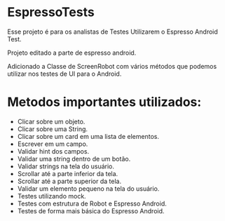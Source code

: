 # EspressoTests

Esse projeto é para os analistas de Testes Utilizarem o Espresso Android Test.

Projeto editado a parte de espresso android.

Adicionado a Classe de ScreenRobot com vários métodos que podemos utilizar nos testes de UI para o Android.

# Metodos importantes utilizados:

- Clicar sobre um objeto.
- Clicar sobre uma String.
- Clicar sobre um card em uma lista de elementos.
- Escrever em um campo.
- Validar hint dos campos.
- Validar uma string dentro de um botão.
- Validar strings na tela do usuário.
- Scrollar até a parte inferior da tela.
- Scrollar até a parte superior da tela.
- Validar um elemento pequeno na tela do usuário.
- Testes utilizando mock.
- Testes com estrutura de Robot e Espresso Android.
- Testes de forma mais básica do Espresso Android.

